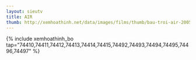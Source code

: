 ```yaml
---
layout: sieutv
title: AIR
thumb: http://xemhoathinh.net/data/images/films/thumb/bau-troi-air-2005.jpg
---
```

{% include xemhoathinh_bo tap="74410,74411,74412,74413,74414,74415,74492,74493,74494,74495,74496,74497" %} 
